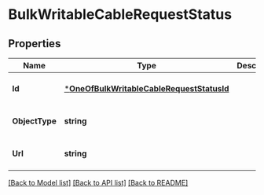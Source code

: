 # BulkWritableCableRequestStatus

## Properties
Name | Type | Description | Notes
------------ | ------------- | ------------- | -------------
**Id** | [***OneOfBulkWritableCableRequestStatusId**](OneOfBulkWritableCableRequestStatusId.md) |  | [optional] [default to null]
**ObjectType** | **string** |  | [optional] [default to null]
**Url** | **string** |  | [optional] [default to null]

[[Back to Model list]](../README.md#documentation-for-models) [[Back to API list]](../README.md#documentation-for-api-endpoints) [[Back to README]](../README.md)

